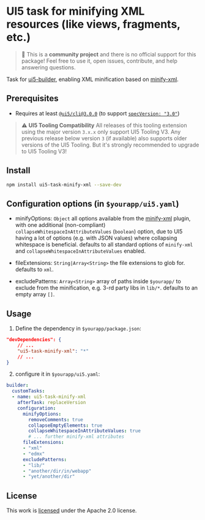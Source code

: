 # UI5 task for minifying XML resources (like views, fragments, etc.)

> :wave: This is a **community project** and there is no official support for this package! Feel free to use it, open issues, contribute, and help answering questions.

Task for [ui5-builder](https://github.com/SAP/ui5-builder), enabling XML minification based on [minify-xml](https://github.com/kristian/minify-xml#readme).

## Prerequisites

- Requires at least [`@ui5/cli@3.0.0`](https://sap.github.io/ui5-tooling/v3/pages/CLI/) (to support [`specVersion: "3.0"`](https://sap.github.io/ui5-tooling/pages/Configuration/#specification-version-30))

> :warning: **UI5 Tooling Compatibility**
> All releases of this tooling extension using the major version `3.x.x` only support UI5 Tooling V3. Any previous release below version `3` (if available) also supports older versions of the UI5 Tooling. But it's strongly recommended to upgrade to UI5 Tooling V3!

## Install

```bash
npm install ui5-task-minify-xml --save-dev
```

## Configuration options (in `$yourapp/ui5.yaml`)

- minifyOptions: `Object`
  all options available from the [minify-xml](https://github.com/kristian/minify-xml#options) plugin, with one additional (non-compliant) `collapseWhitespaceInAttributeValues` (`boolean`) option, due to UI5 having a lot of options (e.g. with JSON values) where collapsing whitespace is beneficial. defaults to all standard options of `minify-xml` and `collapseWhitespaceInAttributeValues` enabled.

- fileExtensions: `String|Array<String>`
  the file extensions to glob for. defaults to `xml`.

- excludePatterns: `Array<String>` 
  array of paths inside `$yourapp/` to exclude from the minification, e.g. 3-rd party libs in `lib/*`. defaults to an empty array `[]`.

## Usage

1. Define the dependency in `$yourapp/package.json`:

```json
"devDependencies": {
    // ...
    "ui5-task-minify-xml": "*"
    // ...
}
```

2. configure it in `$yourapp/ui5.yaml`:

```yaml
builder:
  customTasks:
  - name: ui5-task-minify-xml
    afterTask: replaceVersion
    configuration:
      minifyOptions:
        removeComments: true
        collapseEmptyElements: true
        collapseWhitespaceInAttributeValues: true
        # ... further minify-xml attributes
      fileExtensions:
      - "xml"
      - "edmx"
      excludePatterns:
      - "lib/"
      - "another/dir/in/webapp"
      - "yet/another/dir"
```

## License

This work is [licensed](../../LICENSE) under the Apache 2.0 license.
